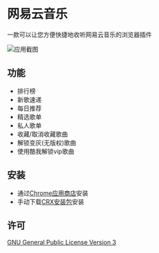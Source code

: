 # 网易云音乐

一款可以让您方便快捷地收听网易云音乐的浏览器插件

![应用截图](https://user-images.githubusercontent.com/4012553/139999835-465d3af8-f356-448f-b6b7-80b91c4f8fa1.png)

## 功能

- 排行榜
- 新歌速递
- 每日推荐
- 精选歌单
- 私人歌单
- 收藏/取消收藏歌曲
- 解锁变灰(无版权)歌曲
- 使用酷我解锁vip歌曲

## 安装

 - 通过[Chrome应用商店](https://chrome.google.com/webstore/detail/ekmamdknmdolmmjbgpmnkiobcnihdhhf)安装
 - 手动下载[CRX安装包](https://github.com/sigoden/netease-music-crx/releases/latest)安装

## 许可

[GNU General Public License Version 3](https://www.gnu.org/licenses/gpl.html)
